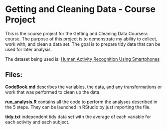 # Getting and Cleaning Data - Course Project

This is the course project for the Getting and Cleaning Data Coursera course.
The purpose of this project is to demonstrate my ability to collect, work with, and clean a data set. The goal is to prepare tidy data that can be used for later analysis.  

The dataset being used is: [Human Activity Recognition Using Smartphones](http://archive.ics.uci.edu/ml/datasets/Human+Activity+Recognition+Using+Smartphones)  

## Files:  

**CodeBook.md** describes the variables, the data, and any transformations or work that was performed to clean up the data.  

**run_analysis.R** contains all the code to perform the analyses described in the 5 steps. They can be launched in RStudio by just importing the file.  

**tidy.txt** independent tidy data set with the average of each variable for each activity and each subject.
